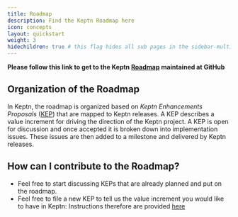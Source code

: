 ```yaml
---
title: Roadmap
description: Find the Keptn Roadmap here
icon: concepts
layout: quickstart
weight: 3
hidechildren: true # this flag hides all sub pages in the sidebar-multicard.html
---
```


**Please follow this link to get to the Keptn [Roadmap](https://github.com/orgs/keptn/projects/1) maintained at GitHub**

## Organization of the Roadmap

In Keptn, the roadmap is organized based on *Keptn Enhancements Proposals* ([KEP](https://github.com/keptn/enhancement-proposals#keptn-enhancement-proposals)) that are mapped to Keptn releases. A KEP describes a value increment for driving the direction of the Keptn project. A KEP is open for discussion and once accepted it is broken down into implementation issues. These issues are then added to a milestone and delivered by Keptn releases.

## How can I contribute to the Roadmap?

* Feel free to start discussing KEPs that are already planned and put on the roadmap. 
* Feel free to file a new KEP to tell us the value increment you would like to have in Keptn: Instructions therefore are provided [here](https://github.com/keptn/enhancement-proposals#writing-a-new-proposal)